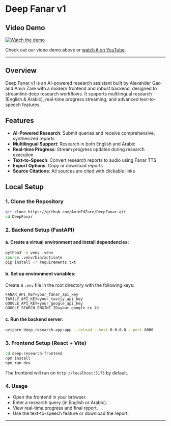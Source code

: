 # Deep Fanar v1

## Video Demo

[![Watch the demo](https://img.youtube.com/vi/QlFVlOEjWEg/0.jpg)](https://www.youtube.com/watch?v=QlFVlOEjWEg)

Check out our video demo above or [watch it on YouTube](https://www.youtube.com/watch?v=QlFVlOEjWEg).

---

## Overview

Deep Fanar v1 is an AI-powered research assistant built by Alexander Gao and Amin Zare with a modern frontend and robust backend, designed to streamline deep research workflows. It supports multilingual research (English & Arabic), real-time progress streaming, and advanced text-to-speech features.

## Features

- **AI-Powered Research**: Submit queries and receive comprehensive, synthesized reports
- **Multilingual Support**: Research in both English and Arabic
- **Real-time Progress**: Stream progress updates during research execution
- **Text-to-Speech**: Convert research reports to audio using Fanar TTS
- **Export Options**: Copy or download reports
- **Source Citations**: All sources are cited with clickable links

## Local Setup

### 1. Clone the Repository
```bash
git clone https://github.com/AminEdZare/DeepFanar.git
cd DeepFanar
```

### 2. Backend Setup (FastAPI)

#### a. Create a virtual environment and install dependencies:
```bash
python3 -m venv .venv
source .venv/bin/activate
pip install -r requirements.txt
```

#### b. Set up environment variables:
Create a `.env` file in the root directory with the following keys:
```
FANAR_API_KEY=your_fanar_api_key
TAVILY_API_KEY=your_tavily_api_key
GOOGLE_API_KEY=your_google_api_key
GOOGLE_SEARCH_ENGINE_ID=your_google_cx_id
```

#### c. Run the backend server:
```bash
uvicorn deep_research.app:app --reload --host 0.0.0.0 --port 8000
```

### 3. Frontend Setup (React + Vite)

```bash
cd deep-research-frontend
npm install
npm run dev
```
The frontend will run on `http://localhost:5173` by default.

### 4. Usage
- Open the frontend in your browser.
- Enter a research query (in English or Arabic).
- View real-time progress and final report.
- Use the text-to-speech feature or download the report.

---